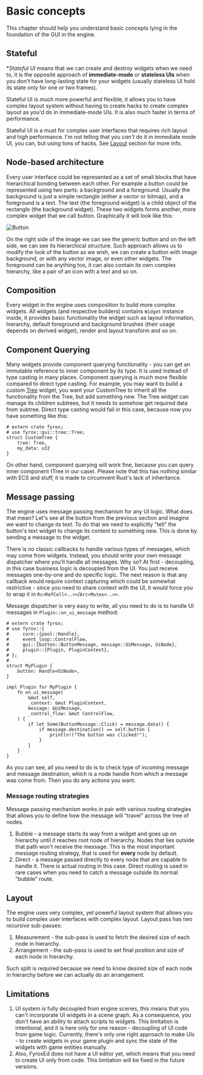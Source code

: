 # Basic concepts

This chapter should help you understand basic concepts lying in the foundation of the GUI in the engine.

## Stateful

**Stateful UI* means that we can create and destroy widgets when we need to, it is the opposite approach of 
**immediate-mode** or **stateless UIs** when you don't have long-lasting state for your widgets
(usually stateless UI hold its state only for one or two frames). 

Stateful UI is much more powerful and flexible, it allows you to have complex layout system without having to 
create hacks to create complex layout as you'd do in immediate-mode UIs. It is also much faster in terms of 
performance.

Stateful UI is a must for complex user interfaces that requires rich layout and high performance. I'm not telling
that you _can't_ do it in immediate mode UI, you can, but using tons of hacks. See [Layout](#layout) section for
more info.

## Node-based architecture

Every user interface could be represented as a set of small blocks that have hierarchical bonding between each
other. For example a button could be represented using two parts: a background and a foreground. Usually the background
is just a simple rectangle (either a vector or bitmap), and a foreground is a text. The text (the foreground widget)
is a child object of the rectangle (the background widget). These two widgets forms another, more complex widget that
we call button. Graphically it will look like this:

![Button](./button.svg)

On the right side of the image we can see the generic button and on the left side, we can see its hierarchical 
structure. Such approach allows us to modify the look of the button as we wish, we can create a button with 
image background, or with any vector image, or even other widgets. The foreground can be anything too, it can also
contain its own complex hierarchy, like a pair of an icon with a text and so on.

## Composition

Every widget in the engine uses composition to build more complex widgets. All widgets (and respective builders) contains
`Widget` instance inside, it provides basic functionality the widget such as layout information, hierarchy, default
foreground and background brushes (their usage depends on derived widget), render and layout transform and so on. 

## Component Querying

Many widgets provide component querying functionality - you can get an immutable reference to inner component by its type. It is 
used instead of type casting in many places. Component querying is much more flexible compared to direct type casting. 
For example, you may want to build a custom [Tree](../tree.md) widget, you want your CustomTree to inherit all the 
functionality from the Tree, but add something new. The Tree widget can manage its children subtrees, but it needs to
somehow get required data from subtree. Direct type casting would fail in this case, because now you have something
like this:

```rust,no_run
# extern crate fyrox;
# use fyrox::gui::tree::Tree;
struct CustomTree {
    tree: Tree,
    my_data: u32
}
```

On other hand, component querying will work fine, because you can query inner component (Tree in our case). Please note 
that this has nothing similar with ECS and stuff, it is made to circumvent Rust's lack of inheritance.

## Message passing

The engine uses message passing mechanism for any UI logic. What does that mean? Let's see at the button from the
previous section and imagine we want to change its text. To do that we need to explicitly "tell" the button's text
widget to change its content to something new. This is done by sending a message to the widget.

There is no classic callbacks to handle various types of messages, which may come from widgets. Instead, you should write
your own message dispatcher where you'll handle all messages. Why so? At first - decoupling, in this case business logic
is decoupled from the UI. You just receive messages one-by-one and do specific logic. The next reason is that any 
callback would require context capturing which could be somewhat restrictive - since you need to share context with the 
UI, it would force you to wrap it in `Rc<RefCell<..>>`/`Arc<Mutex<..>>`.

Message dispatcher is very easy to write, all you need to do is to handle UI messages in `Plugin::on_ui_message` method:

```rust,no_run
# extern crate fyrox;
# use fyrox::{
#     core::{pool::Handle},
#     event_loop::ControlFlow,
#     gui::{button::ButtonMessage, message::UiMessage, UiNode},
#     plugin::{Plugin, PluginContext},
# };
# 
struct MyPlugin {
    button: Handle<UiNode>,
}

impl Plugin for MyPlugin {
    fn on_ui_message(
        &mut self,
        _context: &mut PluginContext,
        message: &UiMessage,
        _control_flow: &mut ControlFlow,
    ) {
        if let Some(ButtonMessage::Click) = message.data() {
            if message.destination() == self.button {
                println!("The button was clicked!");
            }
        }
    }
}
```

As you can see, all you need to do is to check type of incoming message and message destination, which is a node handle
from which a message was come from. Then you do any actions you want.

### Message routing strategies

Message passing mechanism works in pair with various routing strategies that allows you to define how the message 
will "travel" across the tree of nodes.

1. Bubble - a message starts its way from a widget and goes up on hierarchy until it reaches root node of hierarchy.
Nodes that lies outside that path won't receive the message. This is the most important message routing strategy, that
is used for **every** node by default.
2. Direct - a message passed directly to every node that are capable to handle it. There is actual routing in this 
case. Direct routing is used in rare cases when you need to catch a message outside its normal "bubble" route.

## Layout

The engine uses very complex, yet powerful layout system that allows you to build complex user interfaces with 
complex layout. Layout pass has two _recursive_ sub-passes:

1. Measurement - the sub-pass is used to fetch the desired size of each node in hierarchy.  
2. Arrangement - the sub-pass is used to set final position and size of each node in hierarchy.

Such split is required because we need to know desired size of each node in hierarchy before we can actually do an
arrangement.

## Limitations

1) UI system is fully decoupled from engine scenes, this means that you can't incorporate UI widgets in a scene graph. As
a consequence, you don't have an ability to attach scripts to widgets. This limitation is intentional, and it is here
only for one reason - decoupling of UI code from game logic. Currently, there's only one right approach to make UIs -
to create widgets in your game plugin and sync the state of the widgets with game entities manually.
2) Also, FyroxEd does not have a UI editor yet, which means that you need to create UI only from code. This limitation
will be fixed in the future versions.